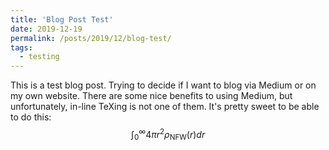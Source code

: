 ```yaml
---
title: 'Blog Post Test'
date: 2019-12-19
permalink: /posts/2019/12/blog-test/
tags:
  - testing
---
```


This is a test blog post. Trying to decide if I want to blog via Medium or on my own website. There are some nice benefits to using Medium, but unfortunately, in-line TeXing is not one of them. It's pretty sweet to be able to do this: $$ \int_0^\infty 4 \pi r^2 \rho_\mathrm{NFW}(r) dr $$
